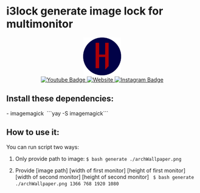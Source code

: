 # i3lock generate image lock for multimonitor

<div id="header" align="center">
    <img src="https://github.com/halina20011/halina20011/blob/main/Halina-Circle.png" width="100"/>
    <div id="badges">
        <a href="https://www.youtube.com/channel/UCG0h6r6T1joRASO29JV9qMQ">
            <img src="https://img.shields.io/badge/YouTube-red?style=for-the-badge&logo=youtube&logoColor=white" alt="Youtube Badge"/>
        </a>
        <a href="https://halina-website.firebaseapp.com/">
            <img src="https://img.shields.io/badge/Website-lightgrey?style=for-the-badge" alt="Website"/>
        </a>
        <a href="https://www.instagram.com/mario.durakovic/">
            <img src="https://img.shields.io/badge/Instagram-blue?style=for-the-badge&logo=instagram&logoColor=white" alt="Instagram Badge"/>
        </a>
    </div>
</div>

<h2>Install these dependencies: </h2>
- imagemagick
&nbsp;```yay -S imagemagick```

<h2> How to use it: </h2>

You can run script two ways:

1. Only provide path to image: 
        ```$ bash generate ./archWallpaper.png```


2. Provide [image path] [width of first monitor] [height of first monitor] [width of second monitor] [height of second monitor]
    ``` $ bash generate ./archWallpaper.png 1366 768 1920 1080```
